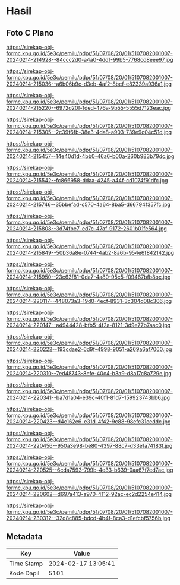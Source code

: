 # Hasil

## Foto C Plano

https://sirekap-obj-formc.kpu.go.id/5e3c/pemilu/pdpr/51/07/08/20/01/5107082001007-20240214-214928--84ccc2d0-a4a0-4dd1-99b5-7768cd8eee97.jpg

https://sirekap-obj-formc.kpu.go.id/5e3c/pemilu/pdpr/51/07/08/20/01/5107082001007-20240214-215036--a6b06b9c-d3eb-4af2-8bcf-e82339a936a1.jpg

https://sirekap-obj-formc.kpu.go.id/5e3c/pemilu/pdpr/51/07/08/20/01/5107082001007-20240214-215220--6972d20f-1ded-476a-9b55-5555d7123eac.jpg

https://sirekap-obj-formc.kpu.go.id/5e3c/pemilu/pdpr/51/07/08/20/01/5107082001007-20240214-215305--2c39f6fb-38e3-4da8-a903-739e9c04c51d.jpg

https://sirekap-obj-formc.kpu.go.id/5e3c/pemilu/pdpr/51/07/08/20/01/5107082001007-20240214-215457--14e40d1d-4bb0-46a6-b00a-260b983b79dc.jpg

https://sirekap-obj-formc.kpu.go.id/5e3c/pemilu/pdpr/51/07/08/20/01/5107082001007-20240214-215542--fc866958-ddaa-4245-a44f-cd1074f91dfc.jpg

https://sirekap-obj-formc.kpu.go.id/5e3c/pemilu/pdpr/51/07/08/20/01/5107082001007-20240214-215746--35bbefad-c570-4a64-8ba5-d66794f357fc.jpg

https://sirekap-obj-formc.kpu.go.id/5e3c/pemilu/pdpr/51/07/08/20/01/5107082001007-20240214-215808--3d74fbe7-ed7c-47af-9172-2601b01fe564.jpg

https://sirekap-obj-formc.kpu.go.id/5e3c/pemilu/pdpr/51/07/08/20/01/5107082001007-20240214-215849--50b36a8e-0744-4ab2-8a6b-954e6f842142.jpg

https://sirekap-obj-formc.kpu.go.id/5e3c/pemilu/pdpr/51/07/08/20/01/5107082001007-20240214-215950--23c63f81-0da7-4a80-95c5-f09467bfb8bc.jpg

https://sirekap-obj-formc.kpu.go.id/5e3c/pemilu/pdpr/51/07/08/20/01/5107082001007-20240214-220117--448073a3-19d0-4ecf-8931-3c304d08c306.jpg

https://sirekap-obj-formc.kpu.go.id/5e3c/pemilu/pdpr/51/07/08/20/01/5107082001007-20240214-220147--a4944428-bfb5-4f2a-8121-3d9e77b7aac0.jpg

https://sirekap-obj-formc.kpu.go.id/5e3c/pemilu/pdpr/51/07/08/20/01/5107082001007-20240214-220222--193cdae2-6d9f-4998-9051-a269a6af7060.jpg

https://sirekap-obj-formc.kpu.go.id/5e3c/pemilu/pdpr/51/07/08/20/01/5107082001007-20240214-220310--7ed48743-8efe-40c4-b3a9-d8a17c8a729e.jpg

https://sirekap-obj-formc.kpu.go.id/5e3c/pemilu/pdpr/51/07/08/20/01/5107082001007-20240214-220341--ba7d1a04-e39c-40f1-81d7-159923743bb6.jpg

https://sirekap-obj-formc.kpu.go.id/5e3c/pemilu/pdpr/51/07/08/20/01/5107082001007-20240214-220423--d4c162e6-e31d-4f42-9c88-98efc31ceddc.jpg

https://sirekap-obj-formc.kpu.go.id/5e3c/pemilu/pdpr/51/07/08/20/01/5107082001007-20240214-220456--950a3e98-be80-4397-88c7-d33e1a74183f.jpg

https://sirekap-obj-formc.kpu.go.id/5e3c/pemilu/pdpr/51/07/08/20/01/5107082001007-20240214-220525--6cda7593-799b-4e33-b639-0aa67f7ed7ac.jpg

https://sirekap-obj-formc.kpu.go.id/5e3c/pemilu/pdpr/51/07/08/20/01/5107082001007-20240214-220602--d697a413-a970-4112-92ac-ec2d2254e414.jpg

https://sirekap-obj-formc.kpu.go.id/5e3c/pemilu/pdpr/51/07/08/20/01/5107082001007-20240214-230312--32d8c885-bdcd-4b4f-8ca3-d1efcbf5756b.jpg


## Metadata

| Key        | Value               |
| ---------- | ------------------- |
| Time Stamp | 2024-02-17 13:05:41 |
| Kode Dapil | 5101                |



